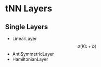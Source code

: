 # tNN Layers

## Single Layers

* LinearLayer $$\sigma(Kx + b)$$
* AntiSymmetricLayer
* HamiltonianLayer
